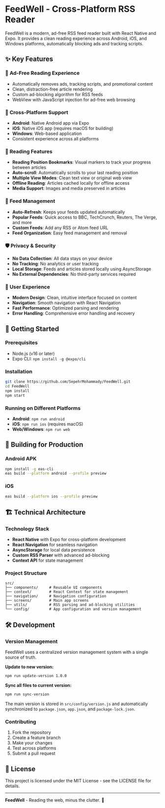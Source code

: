 # FeedWell - Cross-Platform RSS Reader

FeedWell is a modern, ad-free RSS feed reader built with React Native and Expo. It provides a clean reading experience across Android, iOS, and Windows platforms, automatically blocking ads and tracking scripts.

## ✨ Key Features

### 🚫 **Ad-Free Reading Experience**
- Automatically removes ads, tracking scripts, and promotional content
- Clean, distraction-free article rendering
- Custom ad-blocking algorithm for RSS feeds
- WebView with JavaScript injection for ad-free web browsing

### 📱 **Cross-Platform Support**
- **Android**: Native Android app via Expo
- **iOS**: Native iOS app (requires macOS for building)
- **Windows**: Web-based application
- Consistent experience across all platforms

### 🎯 **Reading Features**
- **Reading Position Bookmarks**: Visual markers to track your progress between articles
- **Auto-scroll**: Automatically scrolls to your last reading position
- **Multiple View Modes**: Clean text view or original web view
- **Offline Reading**: Articles cached locally for offline access
- **Media Support**: Images and media preserved in articles

### 🔄 **Feed Management**
- **Auto-Refresh**: Keeps your feeds updated automatically
- **Popular Feeds**: Quick access to BBC, TechCrunch, Reuters, The Verge, and more
- **Custom Feeds**: Add any RSS or Atom feed URL
- **Feed Organization**: Easy feed management and removal

### 🛡️ **Privacy & Security**
- **No Data Collection**: All data stays on your device
- **No Tracking**: No analytics or user tracking
- **Local Storage**: Feeds and articles stored locally using AsyncStorage
- **No External Dependencies**: No third-party services required

### 🎨 **User Experience**
- **Modern Design**: Clean, intuitive interface focused on content
- **Navigation**: Smooth navigation with React Navigation
- **Fast Performance**: Optimized parsing and rendering
- **Error Handling**: Comprehensive error handling and recovery

## 🚀 Getting Started

### Prerequisites
- Node.js (v16 or later)
- Expo CLI: `npm install -g @expo/cli`

### Installation
```bash
git clone https://github.com/SepehrMohammady/FeedWell.git
cd FeedWell
npm install
npm start
```

### Running on Different Platforms
- **Android**: `npm run android`
- **iOS**: `npm run ios` (requires macOS)
- **Web/Windows**: `npm run web`

## 📱 Building for Production

### Android APK
```bash
npm install -g eas-cli
eas build --platform android --profile preview
```

### iOS
```bash
eas build --platform ios --profile preview
```

## 🏗️ Technical Architecture

### Technology Stack
- **React Native** with Expo for cross-platform development
- **React Navigation** for seamless navigation
- **AsyncStorage** for local data persistence
- **Custom RSS Parser** with advanced ad-blocking
- **Context API** for state management

### Project Structure
```
src/
├── components/     # Reusable UI components
├── context/        # React Context for state management
├── navigation/     # Navigation configuration
├── screens/        # Main app screens
├── utils/          # RSS parsing and ad-blocking utilities
└── config/         # App configuration and version management
```

## 🛠️ Development

### Version Management
FeedWell uses a centralized version management system with a single source of truth.

**Update to new version:**
```bash
npm run update-version 1.0.0
```

**Sync all files to current version:**
```bash
npm run sync-version
```

The main version is stored in `src/config/version.js` and automatically synchronized to `package.json`, `app.json`, and `package-lock.json`.

### Contributing
1. Fork the repository
2. Create a feature branch
3. Make your changes
4. Test across platforms
5. Submit a pull request

## 📄 License

This project is licensed under the MIT License - see the LICENSE file for details.

---

**FeedWell** - Reading the web, minus the clutter. 🚀
